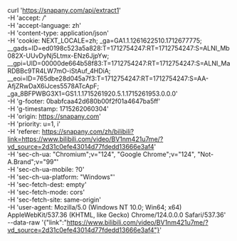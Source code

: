 curl 'https://snapany.com/api/extract1' \
-H 'accept: */*' \
-H 'accept-language: zh' \
-H 'content-type: application/json' \
-H 'cookie: NEXT_LOCALE=zh; _ga=GA1.1.1261622510.1712677775; __gads=ID=ed0198c523a5a828:T=1712754247:RT=1712754247:S=ALNI_Mb082X-UUvDyNj5Ltmx-ENz6JjpYw; __gpi=UID=00000de664b58f83:T=1712754247:RT=1712754247:S=ALNI_MaRDBBc9TR4LW7mO-iStAuf_4HDiA; __eoi=ID=765dbe28d045a7f3:T=1712754247:RT=1712754247:S=AA-AfjZRwDaX6iJces5578ATcApF; _ga_8BFPWBG3X1=GS1.1.1715261920.5.1.1715261953.0.0.0' \
-H 'g-footer: 0babfcaa42d680b00f2f01a4647ba5ff' \
-H 'g-timestamp: 1715262060304' \
-H 'origin: https://snapany.com' \
-H 'priority: u=1, i' \
-H 'referer: https://snapany.com/zh/bilibili?link=https://www.bilibili.com/video/BV1nm421u7me/?vd_source=2d31c0efe43014d77fdedd13666e3af4' \
-H 'sec-ch-ua: "Chromium";v="124", "Google Chrome";v="124", "Not-A.Brand";v="99"' \
-H 'sec-ch-ua-mobile: ?0' \
-H 'sec-ch-ua-platform: "Windows"' \
-H 'sec-fetch-dest: empty' \
-H 'sec-fetch-mode: cors' \
-H 'sec-fetch-site: same-origin' \
-H 'user-agent: Mozilla/5.0 (Windows NT 10.0; Win64; x64) AppleWebKit/537.36 (KHTML, like Gecko) Chrome/124.0.0.0 Safari/537.36' \
--data-raw '{"link":"https://www.bilibili.com/video/BV1nm421u7me/?vd_source=2d31c0efe43014d77fdedd13666e3af4"}'